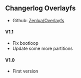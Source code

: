 ## Changerlog Overlayfs

+ Github: [Zenlua/Overlayfs](https://github.com/Zenlua/Overlayfs)

#### V1.1

+ Fix bootloop
+ Update some more partitions

#### V1.0

+ First version
